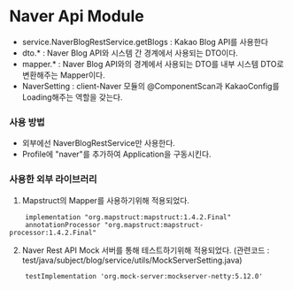 # Naver Api Module

- service.NaverBlogRestService.getBlogs : Kakao Blog API를 사용한다
- dto.* : Naver Blog API와 시스템 간 경계에서 사용되는 DTO이다.
- mapper.* : Naver Blog API와의 경계에서 사용되는 DTO를 내부 시스템 DTO로 변환해주는 Mapper이다.
- NaverSetting : client-Naver 모듈의 @ComponentScan과 KakaoConfig를 Loading해주는 역할을 갖는다.

### 사용 방법
- 외부에선 NaverBlogRestService만 사용한다.
- Profile에 "naver"를 추가하여 Application을 구동시킨다.

### 사용한 외부 라이브러리
1. Mapstruct의 Mapper를 사용하기위해 적용되었다.
```
    implementation "org.mapstruct:mapstruct:1.4.2.Final"
    annotationProcessor "org.mapstruct:mapstruct-processor:1.4.2.Final"
```

2. Naver Rest API Mock 서버를 통해 테스트하기위해 적용되었다. (관련코드 : test/java/subject/blog/service/utils/MockServerSetting.java)
```
    testImplementation 'org.mock-server:mockserver-netty:5.12.0'
```

